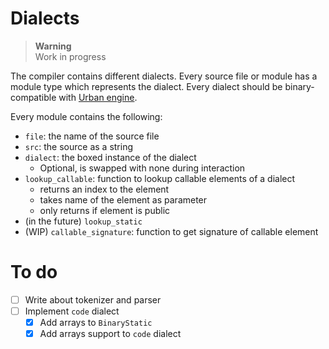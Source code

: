 # Dialects

> **Warning**  
> Work in progress

The compiler contains different dialects. Every source file or module has a module type which represents the dialect. Every dialect should be binary-compatible with [Urban engine](https://github.com/sqyyy-jar/urban-engine/).

Every module contains the following:

* `file`: the name of the source file
* `src`: the source as a string
* `dialect`: the boxed instance of the dialect
  * Optional, is swapped with none during interaction
* `lookup_callable`: function to lookup callable elements of a dialect
  * returns an index to the element
  * takes name of the element as parameter
  * only returns if element is public
* (in the future) `lookup_static`
* (WIP) `callable_signature`: function to get signature of callable element

# To do

* [ ] Write about tokenizer and parser
* [ ] Implement `code` dialect
  * [x] Add arrays to `BinaryStatic`
  * [x] Add arrays support to `code` dialect